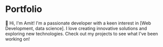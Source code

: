 # Portfolio
👋 Hi, I'm Amit! I'm a passionate developer with a keen interest in [Web Development, data science]. I love creating innovative solutions and exploring new technologies. Check out my projects to see what I've been working on!
